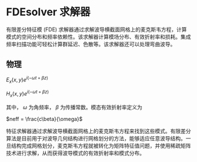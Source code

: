 # FDEsolver 求解器



有限差分特征模 (FDE) 求解器通过求解波导横截面网格上的麦克斯韦方程，计算模式的空间分布和频率依赖性。该求解器计算模场分布、有效折射率和损耗。集成频率扫描功能可轻松计算群延迟、色散等。该求解器还可以处理弯曲波导。

## 物理

$E_x (x,y)e^{i (-\omega t + \beta z)}$

$H_x (x,y)e^{i (-\omega t + \beta z)}$

其中， $\omega$ 为角频率， $\beta$ 为传播常数。模态有效折射率定义为

$neff = \frac{c\beta}{\omega}$

特征求解器通过求解波导横截面网格上的麦克斯韦方程来找到这些模式。有限差分算法是目前用于对波导几何结构进行网格划分的方法，能够适应任意波导结构。一旦结构完成网格划分，麦克斯韦方程就被转化为矩阵特征值问题，并使用稀疏矩阵技术进行求解，从而获得波导模式的有效折射率和模式分布。